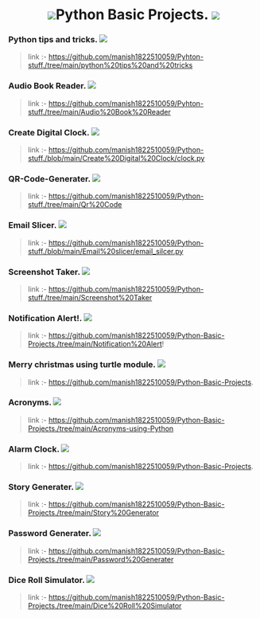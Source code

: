 <h1 align ="center"> <img src="https://img.icons8.com/color/48/000000/python.png"/>Python Basic Projects. <img src="https://img.icons8.com/color/48/000000/python.png"/></h1>


### Python tips and tricks. <img src="https://img.icons8.com/clouds/30/000000/fantasy.png"/>
> link :- https://github.com/manish1822510059/Pyhton-stuff./tree/main/python%20tips%20and%20tricks
### Audio Book Reader.  <img src="https://img.icons8.com/officel/30/000000/reading-ebook.png"/>
> link :- https://github.com/manish1822510059/Pyhton-stuff./tree/main/Audio%20Book%20Reader
### Create Digital Clock. <img src="https://img.icons8.com/dusk/30/000000/display.png"/>
> link :- https://github.com/manish1822510059/Python-stuff./blob/main/Create%20Digital%20Clock/clock.py
### QR-Code-Generater.   <img src="https://img.icons8.com/nolan/30/qr-code.png"/>
> link :- https://github.com/manish1822510059/Python-stuff./tree/main/Qr%20Code
### Email Slicer.   <img src="https://img.icons8.com/doodle/30/000000/apple-mail.png"/>
> link :- https://github.com/manish1822510059/Python-stuff./blob/main/Email%20slicer/email_silcer.py
### Screenshot Taker.   <img src="https://img.icons8.com/color/30/000000/full-screen.png"/>
> link :- https://github.com/manish1822510059/Python-stuff./tree/main/Screenshot%20Taker
### Notification Alert!.   <img src="https://img.icons8.com/bubbles/30/000000/appointment-reminders.png"/>
> link :- https://github.com/manish1822510059/Python-Basic-Projects./tree/main/Notification%20Alert!
### Merry christmas using turtle module.   <img src="https://img.icons8.com/emoji/30/000000/-emoji-christmas-tree.png"/>
> link :- https://github.com/manish1822510059/Python-Basic-Projects.
### Acronyms.   <img src="https://img.icons8.com/dusk/30/000000/alphabetical-sorting.png"/>
> link :- https://github.com/manish1822510059/Python-Basic-Projects./tree/main/Acronyms-using-Python
### Alarm Clock.   <img src="https://img.icons8.com/cute-clipart/30/000000/alarm-clock.png"/>
> link :- https://github.com/manish1822510059/Python-Basic-Projects.
### Story Generater.   <img src="https://img.icons8.com/nolan/30/storytelling.png"/>
> link :- https://github.com/manish1822510059/Python-Basic-Projects./tree/main/Story%20Generator
### Password Generater.   <img src="https://img.icons8.com/fluent/30/000000/password-window.png"/>
> link :- https://github.com/manish1822510059/Python-Basic-Projects./tree/main/Password%20Generater
### Dice Roll Simulator.   <img src="https://img.icons8.com/plasticine/30/000000/dice.png"/>
> link :- https://github.com/manish1822510059/Python-Basic-Projects./tree/main/Dice%20Roll%20Simulator
